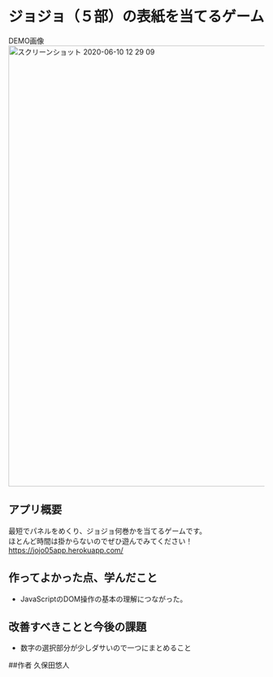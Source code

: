 # ジョジョ（５部）の表紙を当てるゲーム
DEMO画像
<img width="868" alt="スクリーンショット 2020-06-10 12 29 09" src="https://user-images.githubusercontent.com/62003877/84223915-28c74680-ab16-11ea-8da7-bfa287b1eeab.png">


## アプリ概要

最短でパネルをめくり、ジョジョ何巻かを当てるゲームです。</br>
ほとんど時間は掛からないのでぜひ遊んでみてください！</br>
https://jojo05app.herokuapp.com/

## 作ってよかった点、学んだこと
* JavaScriptのDOM操作の基本の理解につながった。

## 改善すべきことと今後の課題
* 数字の選択部分が少しダサいので一つにまとめること

##作者
久保田悠人
